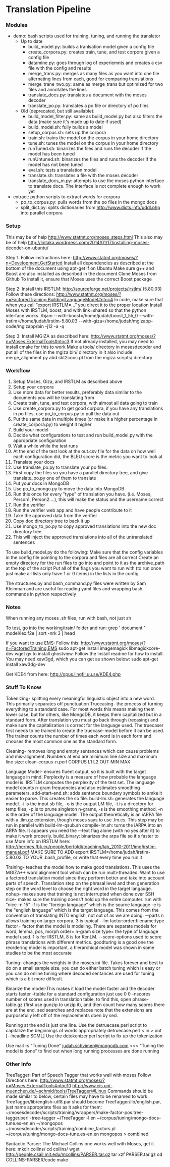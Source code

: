 # Translation Pipeline

### Modules

- demo: bash scripts  used for training, tuning, and running the translator
  - Up to date
    - build_model.py: builds a tranlsation model given a config file
    - create_corpora.py: creates train, tune, and test corpora given a config file
    - datamine.py: goes through log of experiemnts and creates a csv file with the config and results
    - merge_trans.py: merges as many files as you want into one file alternating lines from each, good for comparing translations
    - merge_trane_two.py: same as merge_trans but optimized for two files and annotates the lines
    - translate_docs.py: translates a document with the moses decoder
    - translate_po.py: translates a po file or directory of po files
  - Old (deprecated, but still available):
    - build_model_filter.py: same as build_model.py but also filters the data (make sure it's made up to date if used) 
    - build_model.sh: fully builds a model
    - setup_corpus.sh: sets up the corpora
    - train.sh: trains the model on the corpus in your home directory
    - tune.sh: tunes the model on the corpus in your home directory
    - runTuned.sh: binarizes the files and runs the decoder if the model has been tuned
    - runUntuned.sh: binarizes the files and runs the decoder if the model has not been tuned
    - eval.sh: tests a translation model
    - translate.sh: translates a file with the moses decoder
    - translate_docs_m.py: attempts to use the moses python interface to translate docs. The interface is not complete enough to work yet
- extract: python scripts to extract words for corpora
  - po_to_corpus.py: pulls words from the po files in the mongo docs
  - split_dict.py: splits dictionaries from http://www.dicts.info/uddl.php into parallel corpora

### Setup

This may be of help http://www.statmt.org/moses_steps.html
This also may be of help http://lintaka.wordpress.com/2014/01/17/installing-moses-decoder-on-ubuntu/

Step 1:
Follow instructions here: http://www.statmt.org/moses/?n=Development.GetStarted
Install all dependencies as described at the bottom of the document using apt-get if on Ubuntu
Make sure g++ and Boost are also installed as described in the document
Clone Moses from Github
To install it, ensure that Moses uses the correct Boost package

Step 2:
Install this IRSTLM: http://sourceforge.net/projects/irstlm/ (5.80.03)
Follow these directions: http://www.statmt.org/moses/?n=FactoredTraining.BuildingLanguageModel#ntoc4
In code, make sure that when you call “export IRSTLM=...” you direct it to the proper location
Install Moses with IRSTLM, boost,  and with link=shared so that the python interface works
./bjam --with-boost=/home/judah/boost_1_55_0 --with-irstlm=/home/judah/irstlm-5.80.03 --with-giza=/home/judah/mgizapp-code/mgizapp/bin -j12 -a -q

Step 3:
Install MGIZA as described here: http://www.statmt.org/moses/?n=Moses.ExternalTools#ntoc3
If not already installed, you may need to install cmake for this to work
Make a tools/ directory in mosesdecoder and put all of the files in the mgiza bin/ directory in it
also include merge_alignment.py abd sbt2cooc.pl from the mgiza scripts/ directory

### Workflow

1. Setup Moses, Giza, and IRSTLM as described above
2. Setup your corpora
  1. Use more data for better results, preferably data similar to the documents you will be translating from
  2. Create train, tune, and test corpora, with almost all data going to train
  3. Use create_corpora.py to get good corpora, if you have any translations in po files, use po_to_corpus.py to pull the data out
  4. Put the same data in multiple times (or make it a higher percentage in create_corpora.py) to weight it higher
3. Build your model
  1. Decide what configurations to test and run build_model.py with the appropriate configuration
  2. Wait a while while the test runs
  3. At the end of the test look at the out.csv file for the data on how well each configuration did, the BLEU score is the metric you want to look at
4. Translate your docs
  1. Use translate_po.py to translate your po files.
  2. First copy the files so you have a parallel directory tree, and give translate_po.py one of them to translate
5. Put your docs in MongoDB
  1. Use po_to_mongo.py to move the data into MongoDB
  2. Run this once for every "type" of translation you have. (i.e. Moses, Person1, Person2....), this will make the status and the username correct
6. Run the verifier
  1. Run the verifier web app and have people contribute to it
7. Take the approved data from the verifier
  1. Copy doc directory tree to back it up
  2. Use mongo_to_po.py to copy approved translations into the new doc directory tree
  3. This will inject the approved translations into all of the untranslated sentences
  

To use build_model.py do the following:
Make sure that the config variables in the config file  pointing to the corpora and files are all correct
Create an empty directory for the run files to go into and point to it as the archive_path at the top of the script
Put all of the flags you want to run with (to run once just make all lists only have 1 or 0 items) in the lists in the config

The structures.py and bash_command.py files were written by Sam Kleinman and are useful for reading yaml files and wrapping bash commands in python respectively

### Notes

When running any moses .sh files, run with bash, not just sh

To test, go into the working/train/ folder and run:
grep ' document ' model/lex.f2e | sort -nrk 3 | head

If you want to use EMS:
Follow this: http://www.statmt.org/moses/?n=FactoredTraining.EMS
sudo apt-get install imagemagick libmagickcore-dev
wget gv to install ghostview. Follow the Install readme for how to install. You may need xaw3gd, which you can get as shown below:
sudo apt-get install xaw3dg-dev

Get KDE4 from here:
http://opus.lingfil.uu.se/KDE4.php

### Stuff To Know

Tokenizing- splitting every meaningful linguistic object into a new word. This primarily separates off punctuation
Truecasing- the process of turning everything to a standard case. For most words this means making them lower case, but for others, like MongoDB, it keeps them capitalized but in a standard form. After translation you must go back through (recasing) and make sure the capitalization is correct for the language used. The truecaser first needs to be trained to create the truecase-model before it can be used. The trainer counts the number of times each word is in each form and chooses the most common one as the standard form.

Cleaning- removes long and empty sentances which can cause problems and mis-alignment. Numbers at end are minimum line size and maximum line size: clean-corpus-n.perl CORPUS L1 L2 OUT MIN MAX

Language Model- ensures fluent output, so it is built with the target language in mind. Perplexity is a measure of how probable the language model is. IRSTLM computes the perplexity of the test set. The language model counts n-gram frequencies and also estimates smoothing parameters.
    add-start-end.sh: adds sentance boundary symbols to amke it easier to parse. This creates the sb file.
    build-lm.sh: generates the language model. -i is the input sb file, -o is the output  LM file, -t is a directory for temp files, -p is to prune singleton n-grams, -s is the smoothing method, -n is the order of the language model. The output theoretically is an iARPA file with a .ilm.gz extension, though moses says to use .lm.es. This step may be run in parallel with build-lm-qsub.sh 
    compile-lm.sh: turns the iARPA into an ARPA file. It appears you need the --text flag alone (with no yes after it) to make it work properly. 
    build_binary: binarizes the arpa file so it's faster to use
    More info on IRSTLM here: http://hermes.fbk.eu/people/bertoldi/teaching/lab_2010-2011/img/irstlm-manual.pdf
    MAKE SURE TO ADD export IRSTLM=/home/judah/irstlm-5.80.03 TO YOUR .bash_profile, or write that every time you run it

Training- teaches the model how to make good translations. This uses the MGIZA++ word alignment tool which can be run multi-threaded. Want to use a factored translation model since they perform better and take into account parts of speech. Translation step on the phrasal level and then generation step on the word level to choose the right word in the target langauge.
    nohup- makes sure that training is not interrupted when done over SSH
    nice- makes sure the training doens't hold up the entire computer. run with "nice -n 15"
    -f is the "foreign language" which is the source language
    -e is the "english language" which is the target language. This comes from the convention of translating INTO english, not out of as we are doing.
    --parts n allows training on larger corpora, 3 is typical
    --lm factor:order:filename:type
    factor= factor that the model is modeling. There are separate models for word, lemma, pos, morph
    order= n-gram size
    type=  the type of language model used. 1 is for IRSTLM, 8 is for KenLM.
    --score-options used to score phrase translations with different metrics. goodturing is a good one
    the reordering model is important. a hierarchical model was shown in some studies to be the most accurate

Tuning- changes the weights in the moses.ini file. Takes forever and best to do on a small sample size. you can do either batch tuning which is easy or you can do online tuning where decoded sentances are used for tuning which is a bit more difficult.

Binarize the model-This makes it load the model faster and the decoder starts faster
    -ttable for a standard configuration just use 0 0
    -nscores number of scores used in translation table, to find this, open phrase-table.gz (first use gunzip to unzip it), and then count how many scores there are at the end.
    sed searches and replaces
    note that the extensions are purposefully left off of the replacements doen by sed.

Running at the end is just one line. 
Use the detruecase.perl script to capitalize the beginnings of words appropriately
detruecase.perl < in > out [--headline SGML]
Use the detokenizer.perl script to fix up the tokenization

Use mail -s "Tuning Done" judah.schvimer@mongodb.com <<< "Tuning the model is done"  to find out when long running processes are done running 

### Other Info

TreeTagger:
Part of Speech Tagger that works well with moses
Follow Directions here:
http://www.statmt.org/moses/?n=Moses.ExternalTools#ntoc10
http://www.cis.uni-muenchen.de/~schmid/tools/TreeTagger/#Linux
Commands should be made similar to below, certain files may have to be renamed to work: TreeTagger/lib/english-utf8.par should become TreeTagger/lib/english.par, just name appropriate files as it asks for them:
~/mosesdecoder/scripts/training/wrappers/make-factor-pos.tree-tagger.perl -tree-tagger ~/TreeTagger -l en  ~/corpus/tuning/mongo-docs-tune.es-en.en  ~/mongopos
~/mosesdecoder/scripts/training/combine_factors.pl ~/corpus/tuning/mongo-docs-tune.es-en.en mongopos > combined

Syntactic Parser:
The Michael Collins one works well with Moses, get it here:
 mkdir collins/
 cd collins/
 wget http://people.csail.mit.edu/mcollins/PARSER.tar.gz
 tar xzf PARSER.tar.gz
 cd COLLINS-PARSER/code
 make
